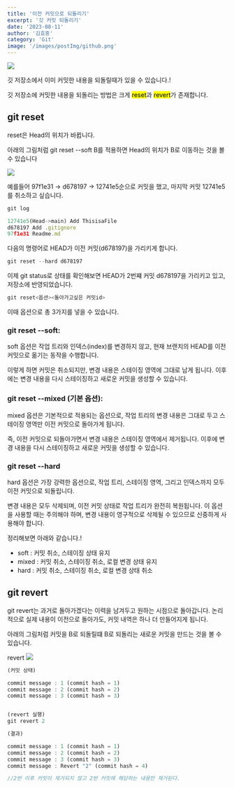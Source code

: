 ```yaml
---
title: '이전 커밋으로 되돌리기'
excerpt: '깃 커밋 되돌리기'
date: '2023-08-11'
author: '김효중'
category: 'Git'
image: '/images/postImg/github.png'
---
```


![](https://images.velog.io/images/wnduq8/post/56eb6bc9-3c95-4e67-8c09-270370639db2/image.png)

깃 저장소에서 이미 커밋한 내용을 되돌릴때가 있을 수 있습니다.!

깃 저장소에 커밋한 내용을 되돌리는 방법은 크게 <mark>reset</mark>과 <mark>revert</mark>가 존재합니다.

## git reset

reset은 Head의 위치가 바뀝니다. 

아래의 그림처럼 git reset --soft B를 적용하면 Head의 위치가 B로 이동하는 것을 볼 수 있습니다

![](https://tecadmin.net/wp-content/uploads/2023/05/git-reset-soft.png)

예를들어 97f1e31 -> d678197 -> 12741e5순으로 커밋을 했고, 마지막 커밋 12741e5를 취소하고 싶습니다.

```js
git log

12741e5(Head->main) Add ThisisaFile
d678197 Add .gitignore
97f1e31 Readme.md
```

다음의 명령어로 HEAD가 이전 커밋(d678197)을 가리키게 합니다.

```js
git reset --hard d678197
```

이제 git status로 상태를 확인해보면 HEAD가 2번쨰 커밋 d678197을 가리키고 있고, 저장소에 반영되었습니다.

```js
git reset<옵션><돌아가고싶은 커밋id>
```
이때 옵션으로 총 3가지를 넣을 수 있습니다.

### git reset --soft:

soft 옵션은 작업 트리와 인덱스(index)를 변경하지 않고, 현재 브랜치의 HEAD를 이전 커밋으로 옮기는 동작을 수행합니다. 

이렇게 하면 커밋은 취소되지만, 변경 내용은 스테이징 영역에 그대로 남게 됩니다. 이후에는 변경 내용을 다시 스테이징하고 새로운 커밋을 생성할 수 있습니다.

### git reset --mixed (기본 옵션):

mixed 옵션은 기본적으로 적용되는 옵션으로, 작업 트리의 변경 내용은 그대로 두고 스테이징 영역만 이전 커밋으로 돌아가게 됩니다. 

즉, 이전 커밋으로 되돌아가면서 변경 내용은 스테이징 영역에서 제거됩니다. 이후에 변경 내용을 다시 스테이징하고 새로운 커밋을 생성할 수 있습니다.

### git reset --hard

hard 옵션은 가장 강력한 옵션으로, 작업 트리, 스테이징 영역, 그리고 인덱스까지 모두 이전 커밋으로 되돌립니다. 

변경 내용은 모두 삭제되며, 이전 커밋 상태로 작업 트리가 완전히 복원됩니다. 이 옵션을 사용할 때는 주의해야 하며, 변경 내용이 영구적으로 삭제될 수 있으므로 신중하게 사용해야 합니다.

정리해보면 아래와 같습니다.!

- soft : 커밋 취소, 스테이징 상태 유지
- mixed : 커밋 취소, 스테이징 취소, 로컬 변경 상태 유지
- hard : 커밋 취소, 스테이징 취소, 로컬 변경 상태 취소


## git revert

git revert는 과거로 돌아가겠다는 이력을 남겨두고 원하는 시점으로 돌아갑니다. 논리적으로 실제 내용이 이전으로 돌아가도, 커밋 내역은 하나 더 만들어지게 됩니다.

아래의 그림처럼 커밋을 B로 되돌릴떄 B로 되돌리는 새로운 커밋을 만드는 것을 볼 수 있습니다. 

revert
![](https://www.becomebetterprogrammer.com/wp-content/uploads/2021/12/Git-Revert.png?ezimgfmt=rs:352x220/rscb2/ngcb2/notWebP)


```js
(커밋 상태)

commit message : 1 (commit hash = 1)
commit message : 2 (commit hash = 2)
commit message : 3 (commit hash = 3)


(revert 실행)
git revert 2

(결과)

commit message : 1 (commit hash = 1)
commit message : 2 (commit hash = 2)
commit message : 3 (commit hash = 3)
commit message : Revert "2" (commit hash = 4)

//2번 이후 커밋이 제거되지 않고 2번 커밋에 해당하는 내용만 제거된다.
```


